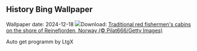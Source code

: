 ## History Bing Wallpaper
Wallpaper date: 2024-12-18
![](https://www.bing.com/th?id=OHR.ReinefjordenNorway_EN-CA2665608310_UHD.jpg&w=1000)Download: [Traditional red fishermen's cabins on the shore of Reinefjorden, Norway (© Pilat666/Getty Images)](https://www.bing.com/th?id=OHR.ReinefjordenNorway_EN-CA2665608310_UHD.jpg)

Auto get programm by LtgX
